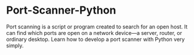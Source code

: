 # Port-Scanner-Python
 Port scanning is a script or program created to search for an open host. It can find which ports are open on a network device—a server, router, or ordinary desktop. Learn how to develop a port scanner with Python very simply. 
